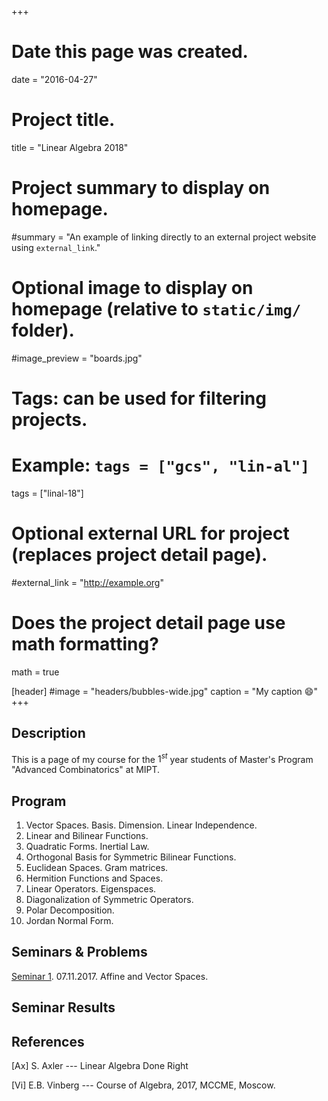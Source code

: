 +++
# Date this page was created.
date = "2016-04-27"

# Project title.
title = "Linear Algebra 2018"

# Project summary to display on homepage.
#summary = "An example of linking directly to an external project website using `external_link`."

# Optional image to display on homepage (relative to `static/img/` folder).
#image_preview = "boards.jpg"

# Tags: can be used for filtering projects.
# Example: `tags = ["gcs", "lin-al"]`
tags = ["linal-18"]

# Optional external URL for project (replaces project detail page).
#external_link = "http://example.org"

# Does the project detail page use math formatting?
math = true

[header]
#image = "headers/bubbles-wide.jpg"
caption = "My caption :smile:"
+++



## Description

This is a page of my course for the $1^{st}$ year students of Master's Program "Advanced Combinatorics" at MIPT.

## Program

1. Vector Spaces. Basis. Dimension. Linear Independence.
2. Linear and Bilinear Functions.
3. Quadratic Forms. Inertial Law.
4. Orthogonal Basis for Symmetric Bilinear Functions.
5. Euclidean Spaces. Gram matrices.
6. Hermition Functions and Spaces.
7. Linear Operators. Eigenspaces.
8. Diagonalization of Symmetric Operators.
9. Polar Decomposition.
10. Jordan Normal Form.

## Seminars & Problems

[Seminar 1](Seminar-1.pdf). 07.11.2017. Affine and Vector Spaces. 



## Seminar Results




## References


[Ax] S. Axler --- Linear Algebra Done Right

[Vi] E.B. Vinberg --- Course of Algebra, 2017, MCCME, Moscow.



